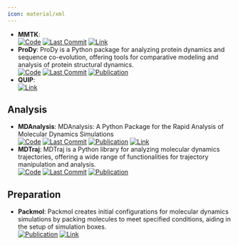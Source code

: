 ```yaml
---
icon: material/xml
---
```


- **MMTK**:   
		[![Code](https://img.shields.io/github/stars/khinsen/mmtk?style=for-the-badge&logo=github)](https://github.com/khinsen/mmtk) [![Last Commit](https://img.shields.io/github/last-commit/khinsen/mmtk?style=for-the-badge&logo=github)](https://github.com/khinsen/mmtk) [![Link](https://img.shields.io/badge/Link-online-brightgreen?style=for-the-badge&logo=cachet&logoColor=65FF8F)](http://dirac.cnrs-orleans.fr/MMTK/) 
- **ProDy**: ProDy is a Python package for analyzing protein dynamics and sequence co-evolution, offering tools for comparative modeling and analysis of protein structural dynamics.  
		[![Code](https://img.shields.io/github/stars/prody/ProDy?style=for-the-badge&logo=github)](https://github.com/prody/ProDy) [![Last Commit](https://img.shields.io/github/last-commit/prody/ProDy?style=for-the-badge&logo=github)](https://github.com/prody/ProDy) [![Publication](https://img.shields.io/badge/Publication-Citations:930-blue?style=for-the-badge&logo=bookstack)](https://doi.org/10.1093/bioinformatics/btr168) 
- **QUIP**:   
	[![Link](https://img.shields.io/badge/Link-online-brightgreen?style=for-the-badge&logo=cachet&logoColor=65FF8F)](http://libatoms.github.io/QUIP/) 

## **Analysis**
- **MDAnalysis**: MDAnalysis: A Python Package for the Rapid Analysis of Molecular Dynamics Simulations  
		[![Code](https://img.shields.io/github/stars/MDAnalysis/mdanalysis?style=for-the-badge&logo=github)](https://github.com/MDAnalysis/mdanalysis) [![Last Commit](https://img.shields.io/github/last-commit/MDAnalysis/mdanalysis?style=for-the-badge&logo=github)](https://github.com/MDAnalysis/mdanalysis) [![Publication](https://img.shields.io/badge/Publication-Citations:1017-blue?style=for-the-badge&logo=bookstack)](https://doi.org/10.25080/majora-629e541a-00e) [![Link](https://img.shields.io/badge/Link-online-brightgreen?style=for-the-badge&logo=cachet&logoColor=65FF8F)](http://www.mdanalysis.org/) 
- **MDTraj**: MDTraj is a Python library for analyzing molecular dynamics trajectories, offering a wide range of functionalities for trajectory manipulation and analysis.  
		[![Code](https://img.shields.io/github/stars/mdtraj/mdtraj?style=for-the-badge&logo=github)](https://github.com/mdtraj/mdtraj) [![Last Commit](https://img.shields.io/github/last-commit/mdtraj/mdtraj?style=for-the-badge&logo=github)](https://github.com/mdtraj/mdtraj) [![Publication](https://img.shields.io/badge/Publication-Citations:1702-blue?style=for-the-badge&logo=bookstack)](https://doi.org/10.1016/j.bpj.2015.08.015) 

## **Preparation**
- **Packmol**: Packmol creates initial configurations for molecular dynamics simulations by packing molecules to meet specified conditions, aiding in the setup of simulation boxes.  
	[![Publication](https://img.shields.io/badge/Publication-Citations:6487-blue?style=for-the-badge&logo=bookstack)](https://doi.org/10.1002/jcc.21224) [![Link](https://img.shields.io/badge/Link-online-brightgreen?style=for-the-badge&logo=cachet&logoColor=65FF8F)](https://m3g.github.io/packmol/) 
